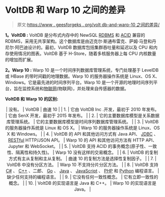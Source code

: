 # VoltDB 和 Warp 10 之间的差异

> 原文:[https://www . geesforgeks . org/volt db-and-warp-10 之间的差异/](https://www.geeksforgeeks.org/difference-between-voltdb-and-warp-10/)

**1。VoltDB :**
VoltDB 是分布式内存中的 NewSQL [RDBMS](https://www.geeksforgeeks.org/rdbms-architecture/) 和 [ACID](https://www.geeksforgeeks.org/acid-properties-in-dbms/) 兼容的 RDBMS，采用无共享架构。这个数据库是由迈克尔·斯通布雷克、萨姆·马登和丹尼尔·阿巴迪设计的。最初，VoltDB 数据库包括集群吞吐量和延迟以及 CPU 和内存使用情况的图表。VoltDB 基于 H-Store，随着多核服务器上每 CPU 内核数量的增加而扩展。

**2。Warp 10 :**
Warp 10 是一个时间序列数据库管理系统，专门处理基于 LevelDB 或 HBase 的带时间戳的地理数据。Warp 10 的服务器操作系统是 Linux、OS X、Windows。它是最先进的时间序列平台。Warp 10 是一个开源的地理时间序列平台，旨在监控系统和[物联网](https://www.geeksforgeeks.org/introduction-to-internet-of-things-iot-set-1/)(物联网)，并处理来自传感器的数据。

**VoltDB 和 Warp 10 的区别:**

<center>

| 没有。 | VoltDB | 曲速 10 |
| 1. | 它由 VoltDB Inc .开发，最初于 2010 年发布。 | 它由 SenX 开发，最初于 2015 年发布。 |
| 2. | 它的主要数据库模型是关系数据库管理系统。 | 它的主要数据库模型是时间序列数据库管理系统。 |
| 3. | VoltDB 的服务器操作系统是 Linux 和 OS X。 | Warp 10 的服务器操作系统是 Linux、OS X 和 Windows。 |
| 4. | VoltDB 的 API 和其他访问方式有 Java API、 [JDBC](https://www.geeksforgeeks.org/introduction-to-jdbc/) 、 [RESTful](https://www.geeksforgeeks.org/rest-api-introduction/) HTTP/JSON API。 | Warp 10 的 API 和其他访问方法有 HTTP API、Jupyter 和 WebSocket。 |
| 5. | VoltDB 支持 ACID 的事务概念(原子性、一致性、隔离性和持久性)。 | Warp 10 没有这样的交易概念。 |
| 6. | VoltDB 的复制方式有主从复制和主从复制。 | 曲速 10 的复制方法是选择性复制因子。 |
| 7. | VoltDB 中没有分区方法。 | Warp 10 不支持分片分区方法。 |
| 8. | VoltDB 支持 [C#](https://www.geeksforgeeks.org/csharp-programming-language/) 、 [C++](https://www.geeksforgeeks.org/c-plus-plus/) 、二郎、 [Go](https://www.geeksforgeeks.org/golang/) 、 [Java](https://www.geeksforgeeks.org/java/) 、 [JavaScript](https://www.geeksforgeeks.org/javascript-tutorial/) 、 [PHP](https://www.geeksforgeeks.org/php/) 和 [Python](https://www.geeksforgeeks.org/python-programming-language/) 编程语言。 | 缺少任何支持的编程语言。 |
| 9. | 它没有任何一致性概念。 | 它有立即一致性的概念。 |
| 10. | VoltDB 的实现语言是 Java 和 C++。 | Warp 10 的实现语言是 Java。 |

</center>